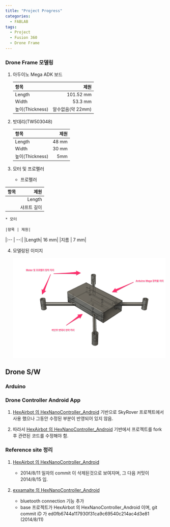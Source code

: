 ```yaml
---
title: "Project Progress"
categories:
  - FABLAB
tags:
  - Project
  - Fusion 360
  - Drone Frame
---
```



### Drone Frame 모델링

1. 아두이노 Mega ADK 보드

   |항목 | 제원|
   |:-- | --:|
	|Length| 101.52 mm|
	|Width	| 53.3 mm|
	|높이(Thickness) | 알수없음(약 22mm)|

2. 밧데리(TW503048)

   |항목 | 제원|
   |:-- | --:|
	|Length| 48 mm|
	|Width	| 30 mm|
	|높이(Thickness) | 5mm|

3. 	모터 및 프로펠러

	* 프로펠러

   |항목 | 제원|
   |:-- | --:|
	|Length| 75 mm|
	|샤프트 길이	| 7.8 mm|


	* 모터

	|항목 | 제원|
   |:-- | --:|
	|Length| 16 mm|
	|지름	| 7 mm|

4. 모델링된 이미지

	![Screenshot - Drone frame](https://github.com/hyuni/FABLAB/raw/master/download/Project/Drone_frame_v4.png)


## Drone S/W

### Arduino

### Drone Controller Android App

1. [HexAirbot 의 HexNanoController_Android](https://github.com/HexAirbot/HexNanoController_Android) 기반으로 SkyRover 프로젝트에서 사용 했으나 그동안 수정된 부분이 반영되어 있지 않음.

2. 따라서 [HexAirbot 의 HexNanoController_Android](https://github.com/HexAirbot/HexNanoController_Android) 기반에서 프로젝트를 fork 후 관련된 코드를 수정해야 함.



### Reference site 정리

1. [HexAirbot 의 HexNanoController_Android](https://github.com/HexAirbot/HexNanoController_Android)
   - 2014/8/11 일자의 commit 이 삭제된것으로 보여지며, 그 다음 커밋이 2014/8/15 임.

2. [exxamalte 의 HexNanoController_Android](https://github.com/exxamalte/HexNanoController_Android)
   - bluetooth connection 기능 추가
   - base 프로젝트가 HexAirbot 의 HexNanoController_Android 이며, git commit iD 가 ed0fb6744a117930f31ca9c69540c214ac4d3e81 (2014/8/11)
